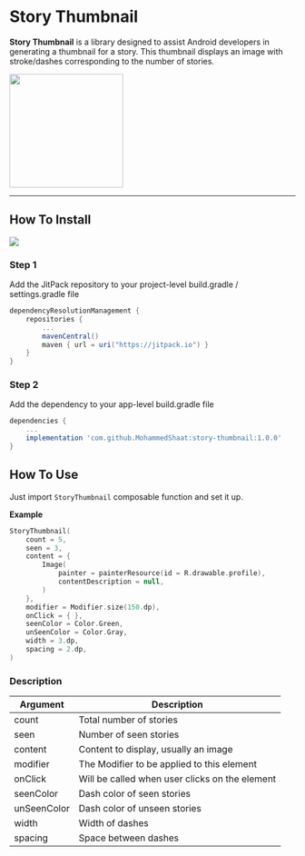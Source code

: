 # Story Thumbnail
**Story Thumbnail** is a library designed to assist Android developers in generating a thumbnail for a story. This thumbnail displays an image with stroke/dashes corresponding to the number of stories.

<img src="https://github.com/MohammedShaat/pendulum/assets/62177897/0525e0a6-b1fb-4047-8b34-6f7c7351297c" width="200">

---

## How To Install
[![](https://jitpack.io/v/MohammedShaat/story-thumbnail.svg)](https://jitpack.io/#MohammedShaat/story-thumbnail)


### Step 1
Add the JitPack repository to your project-level build.gradle / settings.gradle  file
```gradle
dependencyResolutionManagement {
    repositories {
        ...
        mavenCentral()
        maven { url = uri("https://jitpack.io") }
    }
}
```

### Step 2
Add the dependency to your app-level build.gradle file
```gradle
dependencies {
    ...
    implementation 'com.github.MohammedShaat:story-thumbnail:1.0.0'
}
```

## How To Use
Just import `StoryThumbnail` composable function and set it up.

**Example**
```kotlin
StoryThumbnail(
    count = 5,
    seen = 3,
    content = {
        Image(
            painter = painterResource(id = R.drawable.profile),
            contentDescription = null,
        )
    },
    modifier = Modifier.size(150.dp),
    onClick = { },
    seenColor = Color.Green,
    unSeenColor = Color.Gray,
    width = 3.dp,
    spacing = 2.dp,
)

```

### Description
|Argument|Description|
|-|-|
|count|Total number of stories|
|seen|Number of seen stories|
|content|Content to display, usually an image|
|modifier|The Modifier to be applied to this element|
|onClick|Will be called when user clicks on the element|
|seenColor|Dash color of seen stories|
|unSeenColor|Dash color of unseen stories|
|width|Width of dashes|
|spacing|Space between dashes|
